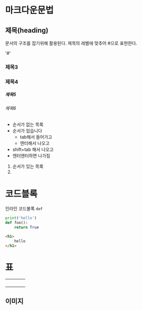 # 마크다운문법

## 제목(heading)

문서의 구조를 잡기위해 활용된다. 제목의 레벨에 맞추어 #으로 표현한다.

'#'



### 제목3

### 제목4

##### 제목5

###### 제목6

* 순서가 없는 목록
* 순서가 업습니다
  * tab해서 들어가고
  * 엔터해서 나오고
* shift+tab 해서 나오고
* 엔터엔터하면 나가짐

1. 순서가 있는 목록
2. 

# 코드블록

인라인 코드불록 `def`  



```python
print('hello')
def foo():
	return True
```



```html
<h1>
	hello
</h1>
```



# 표

|      |      |      |      |
| ---- | ---- | ---- | ---- |
|      |      |      |      |
|      |      |      |      |
|      |      |      |      |
|      |      |      |      |

## 이미지

